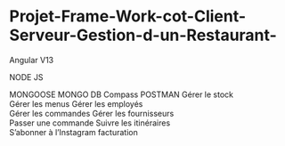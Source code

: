 # Projet-Frame-Work-cot-Client-Serveur-Gestion-d-un-Restaurant-
Angular V13

NODE JS

MONGOOSE
MONGO DB Compass
POSTMAN
Gérer le stock	
Gérer les menus	
Gérer les employés	
Gérer les commandes	
Gérer les fournisseurs	
Passer une commande	
Suivre les itinéraires	
S’abonner à l’Instagram	
facturation
